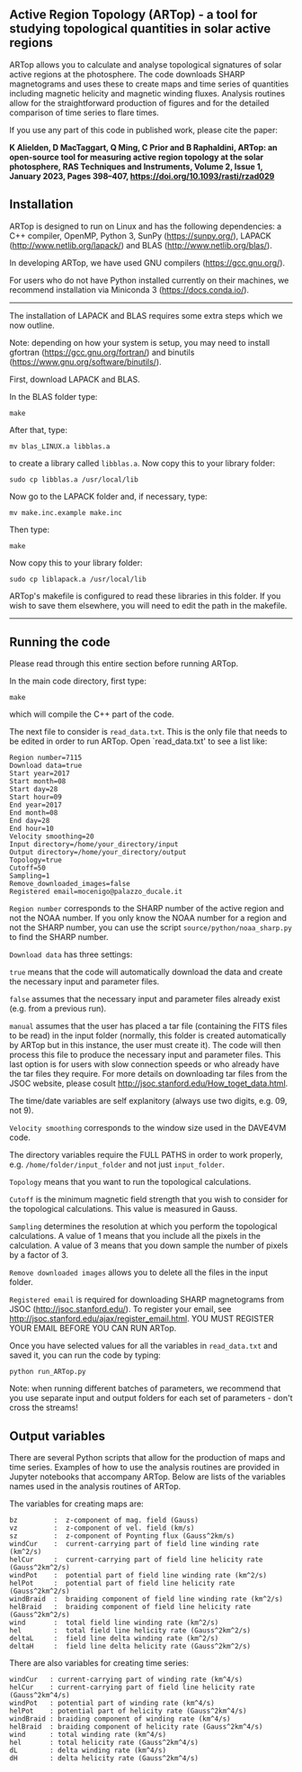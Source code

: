 
Active Region Topology (ARTop) - a tool for studying topological quantities in solar active regions
---------------------------------------------------------------------------------------------------

ARTop allows you to calculate and analyse topological signatures of solar active regions at the photosphere. The code downloads SHARP magnetograms and uses these to create maps and time series of quantities including magnetic helicity and magnetic winding fluxes. Analysis routines allow for the straightforward production of figures and for the detailed comparison of time series to flare times.

If you use any part of this code in published work, please cite the paper:

**K Alielden, D MacTaggart, Q Ming, C Prior and B Raphaldini, ARTop: an open-source tool for measuring active region topology at the solar photosphere, RAS Techniques and Instruments, Volume 2, Issue 1, January 2023, Pages 398–407, https://doi.org/10.1093/rasti/rzad029**



Installation
------------

ARTop is designed to run on Linux and has the following dependencies: a C++ compiler, OpenMP, Python 3, SunPy (https://sunpy.org/), LAPACK (http://www.netlib.org/lapack/) and BLAS (http://www.netlib.org/blas/).

In developing ARTop, we have used GNU compilers (https://gcc.gnu.org/).

For users who do not have Python installed currently on their machines, we recommend installation via Miniconda 3 (https://docs.conda.io/).

------------------

The installation of LAPACK and BLAS requires some extra steps which we now outline. 

Note: depending on how your system is setup, you may need to install gfortran (https://gcc.gnu.org/fortran/) and binutils (https://www.gnu.org/software/binutils/).

First, download LAPACK and BLAS.

In the BLAS folder type:

`make`

After that, type:

`mv blas_LINUX.a libblas.a`

to create a library called `libblas.a`. Now copy this to your library folder:

`sudo cp libblas.a /usr/local/lib`

Now go to the LAPACK folder and, if necessary, type:

`mv make.inc.example make.inc`

Then type:

`make`

Now copy this to your library folder:

`sudo cp liblapack.a /usr/local/lib`

ARTop's makefile is configured to read these libraries in this folder. If you wish to save them elsewhere, you will need to edit the path in the makefile.

-------------------

Running the code
----------------
Please read through this entire section before running ARTop.


In the main code directory, first type:

`make`

which will compile the C++ part of the code.

The next file to consider is `read_data.txt`. This is the only file that needs to be edited in order to run ARTop. Open `read_data.txt' to see a list like:

```
Region number=7115
Download data=true
Start year=2017
Start month=08
Start day=28
Start hour=09
End year=2017
End month=08
End day=28
End hour=10
Velocity smoothing=20
Input directory=/home/your_directory/input
Output directory=/home/your_directory/output
Topology=true
Cutoff=50
Sampling=1
Remove_downloaded_images=false
Registered email=mocenigo@palazzo_ducale.it

```

`Region number` corresponds to the SHARP number of the active region and not the NOAA number. If you only know the NOAA number for a region and not the SHARP number, you can use the script `source/python/noaa_sharp.py` to find the SHARP number.

`Download data` has three settings: 

`true` means that the code will automatically download the data and create the necessary input and parameter files. 

`false` assumes that the necessary input and parameter files already exist (e.g. from a previous run). 

`manual` assumes that the user has placed a tar file (containing the FITS files to be read) in the input folder (normally, this folder is created automatically by ARTop but in this instance, the user must create it). The code will then process this file to produce the necessary input and parameter files. This last option is for users with slow connection speeds or who already have the tar files they require. For more details on downloading tar files from the JSOC website, please cosult http://jsoc.stanford.edu/How_toget_data.html.

The time/date variables are self explanitory (always use two digits, e.g. 09, not 9). 

`Velocity smoothing` corresponds to the window size used in the DAVE4VM code. 

The directory variables require the FULL PATHS in order to work properly, e.g. `/home/folder/input_folder` and not just `input_folder`. 

`Topology` means that you want to run the topological calculations.

`Cutoff` is the minimum magnetic field strength that you wish to consider for the topological calculations. This value is measured in Gauss.

`Sampling` determines the resolution at which you perform the topological calculations. A value of 1 means that you include all the pixels in the calculation. A value of 3 means that you down sample the number of pixels by a factor of 3.

`Remove downloaded images` allows you to delete all the files in the input folder.

`Registered email` is required for downloading SHARP magnetograms from JSOC (http://jsoc.stanford.edu/). To register your email, see http://jsoc.stanford.edu/ajax/register_email.html. YOU MUST REGISTER YOUR EMAIL BEFORE YOU CAN RUN ARTop.

Once you have selected values for all the variables in `read_data.txt` and saved it, you can run the code by
typing:

`python run_ARTop.py`

Note: when running different batches of parameters, we recommend that you use separate input and output folders for each set of parameters - don't cross the streams! 

Output variables
----------------

There are several Python scripts that allow for the production of maps and time series. Examples of how to use the analysis routines are provided in Jupyter notebooks that accompany ARTop. Below are lists of the variables names used in the analysis routines of ARTop.

The variables for creating maps are:

```
bz         :  z-component of mag. field (Gauss)
vz         :  z-component of vel. field (km/s)
sz         :  z-component of Poynting flux (Gauss^2km/s)
windCur    :  current-carrying part of field line winding rate (km^2/s)
helCur     :  current-carrying part of field line helicity rate (Gauss^2km^2/s)
windPot    :  potential part of field line winding rate (km^2/s)
helPot     :  potential part of field line helicity rate (Gauss^2km^2/s)
windBraid  :  braiding component of field line winding rate (km^2/s)
helBraid   :  braiding component of field line helicity rate (Gauss^2km^2/s)
wind       :  total field line winding rate (km^2/s)
hel        :  total field line helicity rate (Gauss^2km^2/s)
deltaL     :  field line delta winding rate (km^2/s)
deltaH     :  field line delta helicity rate (Gauss^2km^2/s)
```
There are also variables for creating time series:

```
windCur   : current-carrying part of winding rate (km^4/s)
helCur    : current-carrying part of field line helicity rate (Gauss^2km^4/s)
windPot   : potential part of winding rate (km^4/s)
helPot    : potential part of helicity rate (Gauss^2km^4/s)
windBraid : braiding component of winding rate (km^4/s)
helBraid  : braiding component of helicity rate (Gauss^2km^4/s)
wind      : total winding rate (km^4/s)
hel       : total helicity rate (Gauss^2km^4/s)
dL        : delta winding rate (km^4/s)
dH        : delta helicity rate (Gauss^2km^4/s)
```

